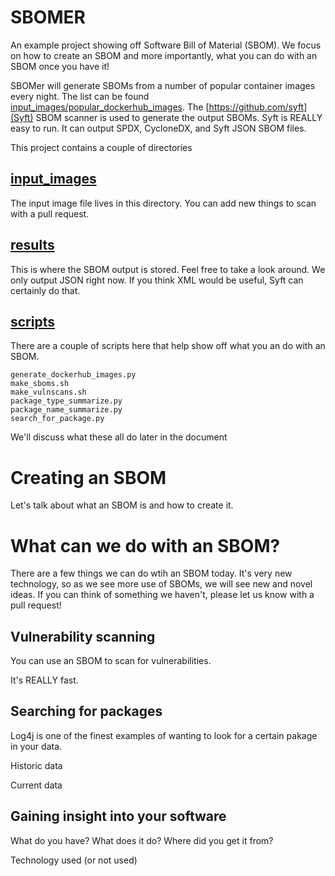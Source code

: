# SBOMER
An example project showing off Software Bill of Material (SBOM). We focus on how to create an SBOM and more importantly, what you can do with an SBOM once you have it!

SBOMer will generate SBOMs from a number of popular container images every night. The list can be found [input_images/popular_dockerhub_images](here). The [https://github.com/syft](Syft) SBOM scanner is used to generate the output SBOMs. Syft is REALLY easy to run. It can output SPDX, CycloneDX, and Syft JSON SBOM files.

This project contains a couple of directories

## [input_images](input_images)
The input image file lives in this directory. You can add new things to scan with a pull request.

## [results](results)
This is where the SBOM output is stored. Feel free to take a look around. We only output JSON right now. If you think XML would be useful, Syft can certainly do that.

## [scripts](scripts)

There are a couple of scripts here that help show off what you an do with an SBOM.

```
generate_dockerhub_images.py
make_sboms.sh
make_vulnscans.sh
package_type_summarize.py
package_name_summarize.py
search_for_package.py
```

We'll discuss what these all do later in the document

# Creating an SBOM
Let's talk about what an SBOM is and how to create it.

# What can we do with an SBOM?
There are a few things we can do wtih an SBOM today. It's very new technology, so as we see more use of SBOMs, we will see new and novel ideas. If you can think of something we haven't, please let us know with a pull request!

## Vulnerability scanning
You can use an SBOM to scan for vulnerabilities.

It's REALLY fast.

## Searching for packages
Log4j is one of the finest examples of wanting to look for a certain pakage in your data.

Historic data

Current data

## Gaining insight into your software
What do you have? What does it do? Where did you get it from?

Technology used (or not used)


